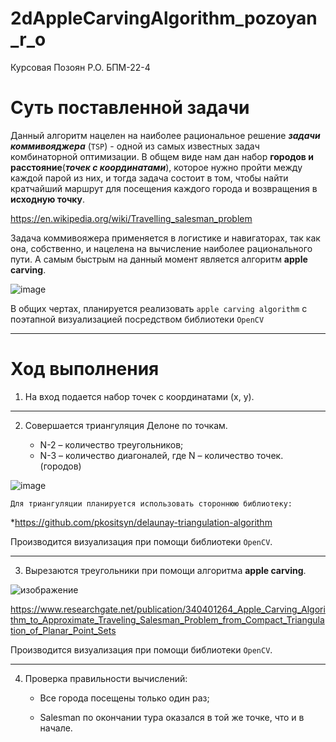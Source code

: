 # 2dAppleCarvingAlgorithm_pozoyan_r_o
Курсовая Позоян Р.О. БПМ-22-4
# Суть поставленной задачи
Данный алгоритм нацелен на наиболее рациональное решение ***задачи коммивояджера*** (`TSP`) - одной из самых известных задач комбинаторной оптимизации.  В общем виде нам
дан набор **городов и расстояние**(***точек с координатами***), которое нужно пройти между
каждой парой из них, и тогда задача состоит в том, чтобы найти
кратчайший маршрут для посещения каждого города и возвращения в
**исходную точку**.

https://en.wikipedia.org/wiki/Travelling_salesman_problem

Задача коммивояжера применяется в логистике и навигаторах, так как она, собственно, и нацелена на вычисление наиболее рационального пути. А самым быстрым на данный момент является алгоритм **apple carving**.

![image](https://user-images.githubusercontent.com/114441417/234412415-f68b680a-ae8c-4df9-aa9a-cf3af424305e.png)

В общих чертах, планируется реализовать ``apple carving algorithm`` с поэтапной визуализацией посредством библиотеки ``OpenCV``
___

# Ход выполнения
1. На вход подается набор точек с координатами (x, y).

____

2. Совершается триангуляция Делоне по точкам.

	* N-2 – количество треугольников;
	* N-3 – количество диагоналей, где N – количество точек. (городов)

![image](https://user-images.githubusercontent.com/114441417/235088195-26ce45de-0e0e-4a26-94e1-2c031b190224.png)

```Для триангуляции планируется использовать стороннюю библиотеку:```

*https://github.com/pkositsyn/delaunay-triangulation-algorithm

Производится визуализация при помощи библиотеки ``OpenCV``.

____

3. Вырезаются треугольники при помощи алгоритма **apple carving**.

![изображение](https://user-images.githubusercontent.com/114441417/234394583-3c641136-4d47-4482-bf03-452b2b0e2d31.png)

https://www.researchgate.net/publication/340401264_Apple_Carving_Algorithm_to_Approximate_Traveling_Salesman_Problem_from_Compact_Triangulation_of_Planar_Point_Sets

Производится визуализация при помощи библиотеки ``OpenCV``.

____

4. Проверка правильности вычислений:

	* Все города посещены только один раз;

	* Salesman по окончании тура оказался в той же точке, что и в начале.


